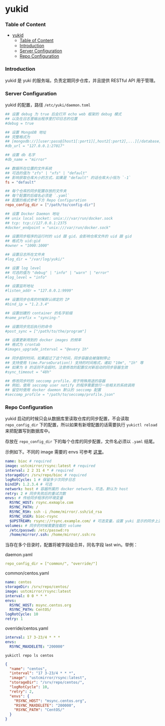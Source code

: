 # yukid

### Table of Content

- [yukid](#yukid)
    - [Table of Content](#table-of-content)
    - [Introduction](#introduction)
    - [Server Configuration](#server-configuration)
    - [Repo Configuration](#repo-configuration)

### Introduction

yukid 是 yuki 的服务端，负责定期同步仓库，并且提供 RESTful API 用于管理。

### Server Configuration

yukid 的配置，路径 `/etc/yuki/daemon.toml`

```toml
## 设置 debug 为 true 后会打开 echo web 框架的 debug 模式
## 以及在日志里输出程序里打印日志的位置
#debug = true

## 设置 MongoDB 地址
## 完整格式为
## [mongodb://][user:pass@]host1[:port1][,host2[:port2],...][/database][?options]
#db_url = "127.0.0.1:27017"

## 设置 db 名字
#db_name = "mirror"

## 数据所在位置的文件系统
## 可选的值为 "zfs" | "xfs" | "default"
## 影响获取仓库大小的方式，如果是 "default" 的话仓库大小恒为 `-1`
fs = "default"

## 每个仓库的同步配置存放的文件夹
## 每个配置的后缀名必须是 `.yaml`
## 配置的格式参考下方 Repo Configuration
repo_config_dir = ["/path/to/config-dir"]

## 设置 Docker Daemon 地址
## unix local socket: unix:///var/run/docker.sock
## tcp: tcp://127.0.0.1:2375
#docker_endpoint = "unix:///var/run/docker.sock"

## 设置同步程序的运行时的 uid 跟 gid，会影响仓库文件的 uid 跟 gid
## 格式为 uid:gid
#owner = "1000:1000"

## 设置日志所在文件夹
#log_dir = "/var/log/yuki/"

## 设置 log level
## 可选的值为 "debug" | "info" | "warn" | "error"
#log_level = "info"

## 设置监听地址
#listen_addr = "127.0.0.1:9999"

## 设置同步仓库的时候默认绑定的 IP
#bind_ip = "1.2.3.4"

## 设置创建的 container 的名字前缀
#name_prefix = "syncing-"

## 设置同步完后执行的命令
#post_sync = ["/path/to/the/program"]

## 设置更新用到的 docker images 的频率
## 格式为 crontab
#images_upgrade_interval = "@every 1h"

## 同步超时时间，如果超过了这个时间，同步容器会被强制停止
## 支持使用 time.ParseDuration() 支持的时间格式，诸如 "10m", "1h" 等
## 如果为 0 的话则不会超时。注意修改的配置仅对新启动的同步容器生效
#sync_timeout = "48h"

## 修改同步时的 seccomp profile，用于特殊用途的容器
## 例如，使用 seccomp user notify 的程序需要放行一些相关的系统调用
## 留空时使用 docker daemon 默认的 seccomp 配置
#seccomp_profile = "/path/to/seccomp/profile.json"
```

### Repo Configuration

yukid 启动的时候只会从数据库里读取仓库的同步配置，不会读取 `repo_config_dir` 下的配置，所以如果有新增配置的话需要执行 `yukictl reload` 来把配置写到数据库中。

存放在 `repo_config_dir` 下的每个仓库的同步配置，文件名必须以 `.yaml` 结尾。

示例如下。不同的 image 需要的 envs 可参考 [这里](https://github.com/ustclug/ustcmirror-images#table-of-content)。

```yaml
name: bioc # required
image: ustcmirror/rsync:latest # required
interval: 2 2 31 4 * # required
storageDir: /srv/repo/bioc # required
logRotCycle: 1 # 保留多少次同步日志
bindIP: 1.2.3.4 # 可选
network: host # 容器所属的 docker network，可选，默认为 host
retry: 2 # 同步失败后的重试次数
envs: # 传给同步程序的环境变量
  RSYNC_HOST: rsync.exmaple.com
  RSYNC_PATH: /
  RSYNC_RSH: ssh -i /home/mirror/.ssh/id_rsa
  RSYNC_USER: bioc-rsync
  $UPSTREAM: rsync://rsync.example.com/ # 可选变量，设置 yuki 显示的同步上游
volumes: # 同步的时候需要挂载的 volume
  /etc/passwd: /etc/passwd:ro
  /home/mirror/.ssh: /home/mirror/.ssh:ro
```

当存在多个目录时，配置将被字段级合并，同名字段 last win。举例：

daemon.yaml

```yaml
repo_config_dir = ["common/", "override/"]
```

common/centos.yaml

```yaml
name: centos
storageDir: /srv/repo/centos/
image: ustcmirror/rsync:latest
interval: 0 0 * * *
envs:
  RSYNC_HOST: msync.centos.org
  RSYNC_PATH: CentOS/
logRotCycle: 10
retry: 1
```

override/centos.yaml

```yaml
interval: 17 3-23/4 * * *
envs:
  RSYNC_MAXDELETE: "200000"
```

`yukictl repo ls centos`

```json
{
  "name": "centos",
  "interval": "17 3-23/4 * * *",
  "image": "ustcmirror/rsync:latest",
  "storageDir": "/srv/repo/centos/",
  "logRotCycle": 10,
  "retry": 2,
  "envs": {
    "RSYNC_HOST": "msync.centos.org",
    "RSYNC_MAXDELETE": "200000",
    "RSYNC_PATH": "CentOS/"
  }
}
```

